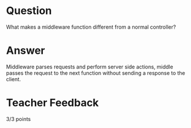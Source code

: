 # Question

What makes a middleware function different from a normal controller?

# Answer
Middleware parses requests and perform server side actions, middle passes the request to the next function without sending a response to the client.
# Teacher Feedback

3/3 points